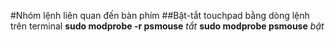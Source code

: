 #Nhóm lệnh liên quan đến bàn phím
##Bật-tắt touchpad bằng dòng lệnh trên terminal 
**sudo modprobe -r psmouse** *tắt*
**sudo modprobe psmouse** *bật*

